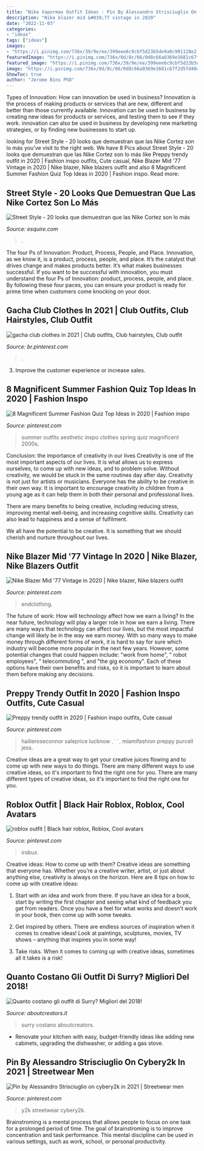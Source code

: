 ```yaml
---
title: "Nike Vapormax Outfit Ideas : Pin By Alessandro Strisciuglio On Cybery2k In 2021"
description: "Nike blazer mid &#039;77 vintage in 2020"
date: "2022-11-03"
categories:
- "ideas"
tags: ["ideas"]
images:
- "https://i.pinimg.com/736x/39/9e/ee/399eee6c9cbf5d23b5de9a0c991128e2.jpg"
featuredImage: "https://i.pinimg.com/736x/0d/8c/66/0d8c66a0369e3681c67f2d5fd40a162d.jpg"
featured_image: "https://i.pinimg.com/736x/39/9e/ee/399eee6c9cbf5d23b5de9a0c991128e2.jpg"
image: "https://i.pinimg.com/736x/0d/8c/66/0d8c66a0369e3681c67f2d5fd40a162d.jpg"
ShowToc: true
author: "Jerome Bins PhD"
---
```



Types of Innovation: How can innovation be used in business?
Innovation is the process of making products or services that are new, different and better than those currently available. Innovation can be used in business by creating new ideas for products or services, and testing them to see if they work. innovation can also be used in business by developing new marketing strategies, or by finding new businesses to start up.

	

		
looking for Street Style - 20 looks que demuestran que las Nike Cortez son lo más you've visit to the right web. We have 8 Pics about Street Style - 20 looks que demuestran que las Nike Cortez son lo más like Preppy trendy outfit in 2020 | Fashion inspo outfits, Cute casual, Nike Blazer Mid &#039;77 Vintage in 2020 | Nike blazer, Nike blazers outfit and also 8 Magnificent Summer Fashion Quiz Top Ideas in 2020 | Fashion inspo. Read more:
		
    
## Street Style - 20 Looks Que Demuestran Que Las Nike Cortez Son Lo Más

<img loading=lazy src="https://hips.hearstapps.com/hmg-prod.s3.amazonaws.com/images/nike-cortez-traje-street-style-1502273475.jpg?crop=1xw:1xh;center,top&amp;resize=480:*" onerror="this.onerror=null;this.src='https://tse1.mm.bing.net/th?id=OIP.yKUgVt3MBUw4iw8kKUjyVwHaLH&amp;pid=15.1';" alt="Street Style - 20 looks que demuestran que las Nike Cortez son lo más">

_Source: esquire.com_

>. 

	

The four Ps of Innovation: Product, Process, People, and Place.
Innovation, as we know it, is a product, process, people, and place. It’s the catalyst that drives change and makes products better. It’s what makes businesses successful.
If you want to be successful with innovation, you must understand the four Ps of Innovation: product, process, people, and place. By following these four paces, you can ensure your product is ready for prime time when customers come knocking on your door.

    
## Gacha Club Clothes In 2021 | Club Outfits, Club Hairstyles, Club Outfit

<img loading=lazy src="https://i.pinimg.com/736x/b6/fd/32/b6fd32822d93fa7d6bcbc011c9baa5cb.jpg" onerror="this.onerror=null;this.src='https://tse1.mm.bing.net/th?id=OIP.-60KfN0ZIKCXyR_oOqv_pQHaHa&amp;pid=15.1';" alt="gacha club clothes in 2021 | Club outfits, Club hairstyles, Club outfit">

_Source: br.pinterest.com_

>. 

	

3. Improve the customer experience or increase sales.

    
## 8 Magnificent Summer Fashion Quiz Top Ideas In 2020 | Fashion Inspo

<img loading=lazy src="https://i.pinimg.com/736x/39/9e/ee/399eee6c9cbf5d23b5de9a0c991128e2.jpg" onerror="this.onerror=null;this.src='https://tse4.mm.bing.net/th?id=OIP.Uv6FVy6se7UuWmCnx5nckwHaLH&amp;pid=15.1';" alt="8 Magnificent Summer Fashion Quiz Top Ideas in 2020 | Fashion inspo">

_Source: pinterest.com_

>summer outfits aesthetic inspo clothes spring quiz magnificent 2000s. 

	

Conclusion: the importance of creativity in our lives
Creativity is one of the most important aspects of our lives. It is what allows us to express ourselves, to come up with new ideas, and to problem solve. Without creativity, we would be stuck in the same routines day after day.
Creativity is not just for artists or musicians. Everyone has the ability to be creative in their own way. It is important to encourage creativity in children from a young age as it can help them in both their personal and professional lives.

There are many benefits to being creative, including reducing stress, improving mental well-being, and increasing cognitive skills. Creativity can also lead to happiness and a sense of fulfilment.

We all have the potential to be creative. It is something that we should cherish and nurture throughout our lives.

    
## Nike Blazer Mid &#039;77 Vintage In 2020 | Nike Blazer, Nike Blazers Outfit

<img loading=lazy src="https://i.pinimg.com/736x/7d/16/f3/7d16f3bc5ebcc573d035f1d304296d47.jpg" onerror="this.onerror=null;this.src='https://tse4.mm.bing.net/th?id=OIP.8EOEXAvVkPBpspr7cavd6gHaLH&amp;pid=15.1';" alt="Nike Blazer Mid &#039;77 Vintage in 2020 | Nike blazer, Nike blazers outfit">

_Source: pinterest.com_

>endclothing. 

	

The future of work: How will technology affect how we earn a living?
In the near future, technology will play a larger role in how we earn a living. There are many ways that technology can affect our lives, but the most impactful change will likely be in the way we earn money. With so many ways to make money through different forms of work, it is hard to say for sure which industry will become more popular in the next few years. However, some potential changes that could happen include: 
"work from home", " robot employees", " telecommuting ", and "the gig economy". Each of these options have their own benefits and risks, so it is important to learn about them before making any decisions.

    
## Preppy Trendy Outfit In 2020 | Fashion Inspo Outfits, Cute Casual

<img loading=lazy src="https://i.pinimg.com/736x/c7/f3/c8/c7f3c886e225650786660af1934114c9.jpg" onerror="this.onerror=null;this.src='https://tse2.mm.bing.net/th?id=OIP.-C-lpgIE2NxQY4ncFmhvZQHaPv&amp;pid=15.1';" alt="Preppy trendy outfit in 2020 | Fashion inspo outfits, Cute casual">

_Source: pinterest.com_

>hailieroseconnor saleprice lucknow ˏˋ ˊˎ miamifashion preppy purcell jess. 

	

Creative ideas are a great way to get your creative juices flowing and to come up with new ways to do things. There are many different ways to use creative ideas, so it's important to find the right one for you. There are many different types of creative ideas, so it's important to find the right one for you.

    
## Roblox Outfit | Black Hair Roblox, Roblox, Cool Avatars

<img loading=lazy src="https://i.pinimg.com/736x/c4/17/ab/c417ab905681e7f23e3c4690e9d388b3.jpg" onerror="this.onerror=null;this.src='https://tse3.mm.bing.net/th?id=OIP.xcQoLF67MFXpS7v141XZewHaJ3&amp;pid=15.1';" alt="roblox outfit | Black hair roblox, Roblox, Cool avatars">

_Source: pinterest.com_

>irobux. 

	

Creative ideas: How to come up with them?
Creative ideas are something that everyone has. Whether you’re a creative writer, artist, or just about anything else, creativity is always on the horizon. Here are 8 tips on how to come up with creative ideas:
1. Start with an idea and work from there. If you have an idea for a book, start by writing the first chapter and seeing what kind of feedback you get from readers. Once you have a feel for what works and doesn’t work in your book, then come up with some tweaks.

2. Get inspired by others. There are endless sources of inspiration when it comes to creative ideas! Look at paintings, sculptures, movies, TV shows – anything that inspires you in some way!

3. Take risks. When it comes to coming up with creative ideas, sometimes all it takes is a risk!

    
## Quanto Costano Gli Outfit Di Surry? Migliori Del 2018!

<img loading=lazy src="https://aboutcreators.it/wp-content/uploads/2018/08/outfit-di-surry3.jpg" onerror="this.onerror=null;this.src='https://tse3.mm.bing.net/th?id=OIP._JqAa1TCXvZNlzGZ3YEpWwHaE8&amp;pid=15.1';" alt="Quanto costano gli outfit di Surry? Migliori del 2018!">

_Source: aboutcreators.it_

>surry costano aboutcreators. 

	

- Renovate your kitchen with easy, budget-friendly ideas like adding new cabinets, upgrading the dishwasher, or adding a gas stove.

    
## Pin By Alessandro Strisciuglio On Cybery2k In 2021 | Streetwear Men

<img loading=lazy src="https://i.pinimg.com/736x/0d/8c/66/0d8c66a0369e3681c67f2d5fd40a162d.jpg" onerror="this.onerror=null;this.src='https://tse2.mm.bing.net/th?id=OIP.QPsTf_69QDzvGeEbv3wBegHaJ3&amp;pid=15.1';" alt="Pin by Alessandro Strisciuglio on cybery2k in 2021 | Streetwear men">

_Source: pinterest.com_

>y2k streetwear cybery2k. 

	

Brainstroming is a mental process that allows people to focus on one task for a prolonged period of time. The goal of brainstroming is to improve concentration and task performance. This mental discipline can be used in various settings, such as work, school, or personal productivity.

